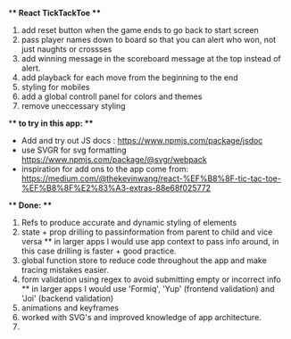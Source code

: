 \***\* React TickTackToe \*\***

1. add reset button when the game ends to go back to start screen
2. pass player names down to board so that you can alert who won, not just naughts or crossses
3. add winning message in the scoreboard message at the top instead of alert.
4. add playback for each move from the beginning to the end
5. styling for mobiles
6. add a global controll panel for colors and themes
7. remove uneccessary styling

\***\* to try in this app: \*\***

- Add and try out JS docs : https://www.npmjs.com/package/jsdoc
- use SVGR for svg formatting https://www.npmjs.com/package/@svgr/webpack
- inspiration for add ons to the app come from: https://medium.com/@thekevinwang/react-%EF%B8%8F-tic-tac-toe-%EF%B8%8F%E2%83%A3-extras-88e68f025772

\***\* Done: \*\***

1.  Refs to produce accurate and dynamic styling of elements
2.  state + prop drilling to passinformation from parent to child and vice versa
    \*\* in larger apps I would use app context to pass info around, in this case drilling is faster + good practice.
3.  global function store to reduce code throughout the app and make tracing mistakes easier.
4.  form validation using regex to avoid submitting empty or incorrect info
    \*\* in larger apps I would use 'Formiq', 'Yup' (frontend validation) and 'Joi' (backend validation)
5.  animations and keyframes
6.  worked with SVG's and improved knowledge of app architecture.
7.
